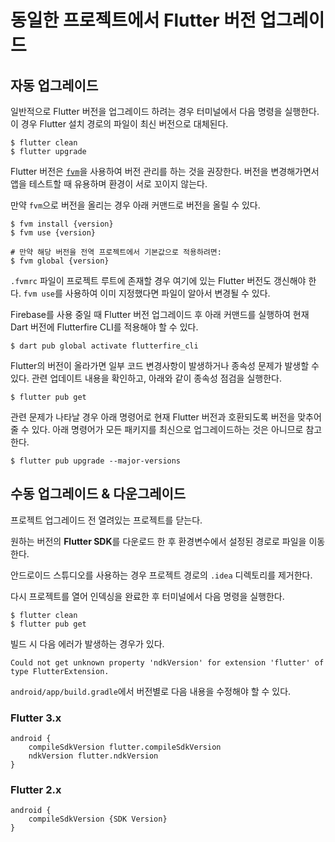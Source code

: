 # 동일한 프로젝트에서 Flutter 버전 업그레이드

## 자동 업그레이드

일반적으로 Flutter 버전을 업그레이드 하려는 경우 터미널에서 다음 명령을 실행한다. 이 경우 Flutter 설치 경로의 파일이 최신 버전으로 대체된다.

```shell
$ flutter clean
$ flutter upgrade
```

Flutter 버전은 [`fvm`](https://fvm.app)을 사용하여 버전 관리를 하는 것을 권장한다. 버전을 변경해가면서 앱을 테스트할 때 유용하며 환경이 서로 꼬이지 않는다.

만약 `fvm`으로 버전을 올리는 경우 아래 커맨드로 버전을 올릴 수 있다.

```shell
$ fvm install {version}
$ fvm use {version}

# 만약 해당 버전을 전역 프로젝트에서 기본값으로 적용하려면:
$ fvm global {version}
```

`.fvmrc` 파일이 프로젝트 루트에 존재할 경우 여기에 있는 Flutter 버전도 갱신해야 한다. `fvm use`를 사용하여 이미 지정했다면 파일이 알아서 변경될 수 있다.

Firebase를 사용 중일 때 Flutter 버전 업그레이드 후 아래 커맨드를 실행하여 현재 Dart 버전에 Flutterfire CLI를 적용해야 할 수 있다.

```shell
$ dart pub global activate flutterfire_cli
```

Flutter의 버전이 올라가면 일부 코드 변경사항이 발생하거나 종속성 문제가 발생할 수 있다. 관련 업데이트 내용을 확인하고, 아래와 같이 종속성 점검을 실행한다.

```shell
$ flutter pub get
```

관련 문제가 나타날 경우 아래 명령어로 현재 Flutter 버전과 호환되도록 버전을 맞추어줄 수 있다. 아래 명령어가 모든 패키지를 최신으로 업그레이드하는 것은 아니므로 참고한다.

```shell
$ flutter pub upgrade --major-versions
```

## 수동 업그레이드 & 다운그레이드

프로젝트 업그레이드 전 열려있는 프로젝트를 닫는다.

원하는 버전의 **Flutter SDK**를 다운로드 한 후 환경변수에서 설정된 경로로 파일을 이동한다.

안드로이드 스튜디오를 사용하는 경우 프로젝트 경로의 `.idea` 디렉토리를 제거한다.

다시 프로젝트를 열어 인덱싱을 완료한 후 터미널에서 다음 명령을 실행한다.

```shell
$ flutter clean
$ flutter pub get
```

빌드 시 다음 에러가 발생하는 경우가 있다.

```
Could not get unknown property 'ndkVersion' for extension 'flutter' of type FlutterExtension.
```

`android/app/build.gradle`에서 버전별로 다음 내용을 수정해야 할 수 있다.

### Flutter 3.x

```
android {
    compileSdkVersion flutter.compileSdkVersion
    ndkVersion flutter.ndkVersion
}
```

### Flutter 2.x

```
android {
    compileSdkVersion {SDK Version}
}
```
